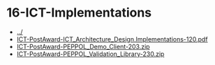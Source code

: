 # 16-ICT-Implementations 

* [../](..)
* [ICT-PostAward-ICT_Architecture_Design,Implementations-120.pdf](ICT-PostAward-ICT_Architecture_Design,Implementations-120.pdf)
* [ICT-PostAward-PEPPOL_Demo_Client-203.zip](ICT-PostAward-PEPPOL_Demo_Client-203.zip)
* [ICT-PostAward-PEPPOL_Validation_Library-230.zip](ICT-PostAward-PEPPOL_Validation_Library-230.zip)
